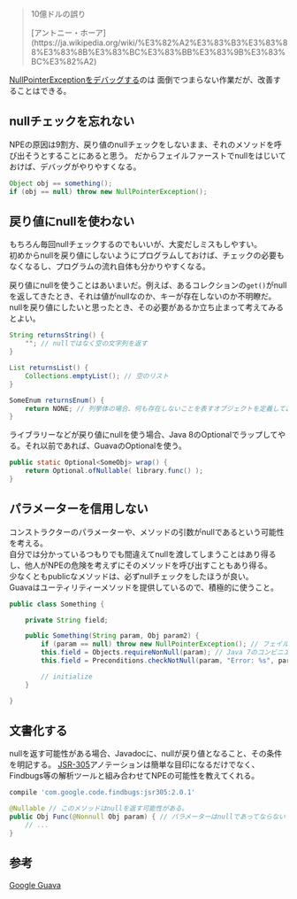 
> 10億ドルの誤り
> <footer>[アントニー・ホーア](https://ja.wikipedia.org/wiki/%E3%82%A2%E3%83%B3%E3%83%88%E3%83%8B%E3%83%BC%E3%83%BB%E3%83%9B%E3%83%BC%E3%82%A2)</footer>

[NullPointerExceptionをデバッグする](http://blog.takipi.com/java-nullpointerexception-the-one-tiny-thing-thats-killing-your-chances-of-solving-it/)のは
面倒でつまらない作業だが、改善することはできる。


## nullチェックを忘れない

NPEの原因は9割方、戻り値のnullチェックをしないまま、それのメソッドを呼び出そうとすることにあると思う。
だからフェイルファーストでnullをはじいておけば、デバッグがやりやすくなる。

```java
Object obj == something();
if (obj == null) throw new NullPointerException();
```


## 戻り値にnullを使わない

もちろん毎回nullチェックするのでもいいが、大変だしミスもしやすい。  
初めからnullを戻り値にしないようにプログラムしておけば、チェックの必要もなくなるし、プログラムの流れ自体も分かりやすくなる。

戻り値にnullを使うことはあいまいだ。例えば、あるコレクションの`get()`がnullを返してきたとき、それは値がnullなのか、キーが存在しないのか不明瞭だ。  
nullを戻り値にしたいと思ったとき、その必要があるか立ち止まって考えてみるとよい。  

```java
String returnsString() {
    ""; // nullではなく空の文字列を返す
}

List returnsList() {
    Collections.emptyList(); // 空のリスト
}

SomeEnum returnsEnum() {
    return NONE; // 列挙体の場合、何も存在しないことを表すオブジェクトを定義しておく
}
```

ライブラリーなどが戻り値にnullを使う場合、Java 8のOptionalでラップしてやる。それ以前であれば、GuavaのOptionalを使う。

```java
public static Optional<SomeObj> wrap() {
    return Optional.ofNullable( library.func() );
}
```


## パラメーターを信用しない
コンストラクターのパラメーターや、メソッドの引数がnullであるという可能性を考える。  
自分では分かっているつもりでも間違えてnullを渡してしまうことはあり得るし、他人がNPEの危険を考えずにそのメソッドを呼び出すこともあり得る。  
少なくともpublicなメソッドは、必ずnullチェックをしたほうが良い。  
Guavaはユーティリティーメソッドを提供しているので、積極的に使うこと。  

```java
public class Something {

    private String field;

    public Something(String param, Obj param2) {
        if (param == null) throw new NullPointerException(); // フェイルファーストでnullをはじく。
        this.field = Objects.requireNonNull(param); // Java 7のコンビニエンスメソッド。staticインポートすると便利。
        this.field = Preconditions.checkNotNull(param, "Error: %s", param2); // Guavaは%sをプレースホルダーとしてエラーメッセージを設定できる。

        // initialize
    }

}
```


## 文書化する
nullを返す可能性がある場合、Javadocに、nullが戻り値となること、その条件を明記する。 
[JSR-305](https://jcp.org/en/jsr/detail?id=305)アノテーションは簡単な目印になるだけでなく、Findbugs等の解析ツールと組み合わせてNPEの可能性を教えてくれる。  

```gradle
compile 'com.google.code.findbugs:jsr305:2.0.1'
```

```java
@Nullable // このメソッドはnullを返す可能性がある。
public Obj Func(@Nonnull Obj param) { // パラメーターはnullであってならない
    // ...
}
```


## 参考
[Google Guava](https://github.com/google/guava/wiki/UsingAndAvoidingNullExplained)
